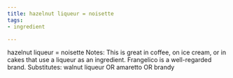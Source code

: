 ```yaml
---
title: hazelnut liqueur = noisette
tags:
- ingredient

---
```

hazelnut liqueur = noisette Notes: This is great in coffee, on ice cream, or in cakes that use a liqueur as an ingredient. Frangelico is a well-regarded brand. Substitutes: walnut liqueur OR amaretto OR brandy
